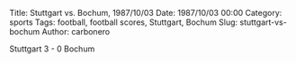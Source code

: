 Title: Stuttgart vs. Bochum, 1987/10/03
Date: 1987/10/03 00:00
Category: sports
Tags: football, football scores, Stuttgart, Bochum
Slug: stuttgart-vs-bochum
Author: carbonero


Stuttgart 3 - 0 Bochum
